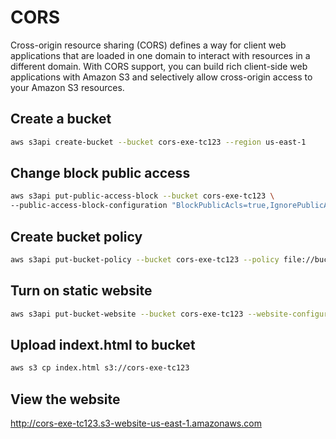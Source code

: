 # CORS
Cross-origin resource sharing (CORS) defines a way for client web applications that are loaded in one domain to interact with resources in a different domain. With CORS support, you can build rich client-side web applications with Amazon S3 and selectively allow cross-origin access to your Amazon S3 resources.

## Create a bucket

```sh
aws s3api create-bucket --bucket cors-exe-tc123 --region us-east-1
```

## Change block public access
```sh
aws s3api put-public-access-block --bucket cors-exe-tc123 \
--public-access-block-configuration "BlockPublicAcls=true,IgnorePublicAcls=true,BlockPublicPolicy=false,RestrictPublicBuckets=false"
```

## Create bucket policy
```sh
aws s3api put-bucket-policy --bucket cors-exe-tc123 --policy file://bucket-policy.json
```

## Turn on static website
```sh
aws s3api put-bucket-website --bucket cors-exe-tc123 --website-configuration file://website.json
```

## Upload indext.html to bucket 
```sh
aws s3 cp index.html s3://cors-exe-tc123
```

## View the website 
http://cors-exe-tc123.s3-website-us-east-1.amazonaws.com